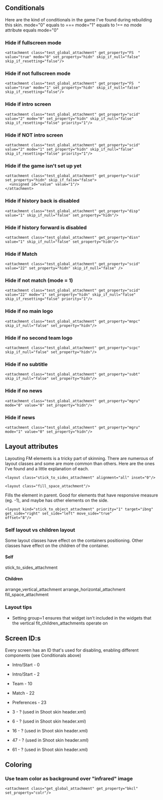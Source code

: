 ## Conditionals

Here are the kind of conditionals in the game I've found during rebuilding this skin.
mode="0" equals to ===
mode="1" equals to !==
no mode attribute equals mode="0"

### Hide if fullscreen mode

    <attachment class="test_global_attachment" get_property="FS  " value="true" mode="0" set_property="hidn" skip_if_null="false" skip_if_resetting="false"/>

### Hide if not fullscreen mode

    <attachment class="test_global_attachment" get_property="FS  " value="true" mode="1" set_property="hidn" skip_if_null="false" skip_if_resetting="false"/>

### Hide if intro screen

    <attachment class="test_global_attachment" get_property="scid" value="2" mode="0" set_property="hidn" skip_if_null="false" skip_if_resetting="false" priority="1"/>

### Hide if NOT intro screen

    <attachment class="test_global_attachment" get_property="scid" value="2" mode="1" set_property="hidn" skip_if_null="false" skip_if_resetting="false" priority="1"/>

### Hide if the game isn't set up yet

    <attachment class="test_global_attachment" get_property="scid" set_property="hidn" skip_if_false="false">
      <unsigned id="value" value="1"/>
    </attachment>

### Hide if history back is disabled

    <attachment class="test_global_attachment" get_property="disp" value="1" skip_if_null="false" set_property="hidn"/>

### Hide if history forward is disabled

    <attachment class="test_global_attachment" get_property="disn" value="1" skip_if_null="false" set_property="hidn"/>

### Hide if Match

    <attachment class="test_global_attachment" get_property="scid" value="22" set_property="hidn" skip_if_null="false" />

### Hide if not match (mode = 1)

    <attachment class="test_global_attachment" get_property="scid" value="22" mode="1" set_property="hidn" skip_if_null="false" skip_if_resetting="false" priority="1"/>

### Hide if no main logo

    <attachment class="test_global_attachment" get_property="mnpc" skip_if_null="false" set_property="hidn"/>

### Hide if no second team logo

    <attachment class="test_global_attachment" get_property="scpc" skip_if_null="false" set_property="hidn"/>

### Hide if no subtitle

    <attachment class="test_global_attachment" get_property="subt" skip_if_null="false" set_property="hidn"/>

### Hide if no news

    <attachment class="test_global_attachment" get_property="mgru" mode="0" value="0" set_property="hidn"/>

### Hide if news

    <attachment class="test_global_attachment" get_property="mgru" mode="1" value="0" set_property="hidn"/>

## Layout attributes

Layouting FM elements is a tricky part of skinning. There are numerous of layout classes and some are more common than others. Here are the ones I've found and a little explanation of each.

    <layout class="stick_to_sides_attachment" alignment="all" inset="0"/>

    <layout class="fill_space_attachment"/>

Fills the element in parent. Good for elements that have responsive
measure (eg. -1), and maybe has other elements on the side.

    <layout kind="stick_to_object_attachment" priority="1" target="ibng" get_side="right" set_side="left" move_side="true"
    offset="8"/>

### Self layout vs children layout

Some layout classes have effect on the containers positioning. Other classes have effect on the children of the container.

#### Self

stick_to_sides_attachment

#### Children

arrange_vertical_attachment
arrange_horizontal_attachment
fill_space_attachment

### Layout tips

- Setting group=1 ensures that widget isn't included in the widgets that the vertical fit_children_attachments operate on

## Screen ID:s

Every screen has an ID that's used for disabling, enabling different components (see Conditionals above)

- Intro/Start - 0
- Intro/Start - 2
- Team - 10
- Match - 22
- Preferences - 23

- 3 - ? (used in Shoot skin header.xml)
- 6 - ? (used in Shoot skin header.xml)
- 16 - ? (used in Shoot skin header.xml)
- 47 - ? (used in Shoot skin header.xml)
- 61 - ? (used in Shoot skin header.xml)

## Coloring

### Use team color as background over "infrared" image

    <attachment class="get_global_attachment" get_property="bkcl" set_property="colr"/>
